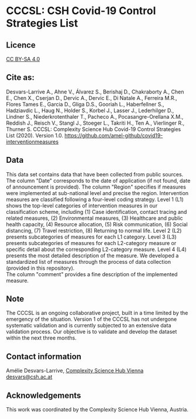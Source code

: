 # CCCSL: CSH Covid-19 Control Strategies List

## Licence
[CC BY-SA 4.0](https://creativecommons.org/licenses/by-sa/4.0/deed.en)

## Cite as:
Desvars-Larrive A., Ahne V., Álvarez S., Berishaj D., Chakraborty A., Chen E., Chen X., Cserjan D., Dervic A., Dervic E., Di Natale A., Ferreira M.R., Flores Tames E., Garcia D., Gliga D.S., Gooriah L., Haberfellner S., Hadziavdic L., Haug N., Holder S., Korbel J., Lasser J., Lederhilger D., Lindner S., Niederkrotenthaler T., Pacheco A., Pocasangre-Orellana X.M., Reddish J., Reisch V., Stangl J., Stoeger L., Takriti H., Ten A., Vierlinger R., Thurner S. CCCSL: Complexity Science Hub Covid-19 Control Strategies List (2020). Version 1.0. https://github.com/amel-github/covid19-interventionmeasures

## Data
This data set contains data that have been collected from public sources.
The column "Date" corresponds to the date of application (if not found, date of announcement is provided).
The column "Region" specifies if measures were implemented at sub-national level and precise the region.
Intervention measures are classified following a four-level coding strategy. Level 1 (L1) shows the top-level categories of intervention measures in our classification scheme, including
(1) Case identification, contact tracing and related measures,
(2) Environmental measures,
(3) Healthcare and public health capacity,
(4) Resource allocation,
(5) Risk communication,
(6) Social distancing,
(7) Travel restriction,
(8) Returning to normal life.
Level 2 (L2) presents subcategories of measures for each L1 category. Level 3 (L3) presents subcategories of measures for each L2-category measure or specific detail about the corresponding L2-category measure. Level 4 (L4) presents the most detailed description of the measure. We developed a standardized list of measures through the process of data collection (provided in this repository).  
The column "comment" provides a fine description of the implemented measure.

## Note
The CCCSL is an ongoing collaborative project, built in a time limited by the emergency of the situation. Version 1 of the CCCSL has not undergone systematic validation and is currently subjected to an extensive data validation process. Our objective is to validate and develop the dataset within the next three months.

## Contact information
Amélie Desvars-Larrive, [Complexity Science Hub Vienna](https://www.csh.ac.at)
desvars@csh.ac.at

## Acknowledgements
This work was coordinated by the Complexity Science Hub Vienna, Austria.

